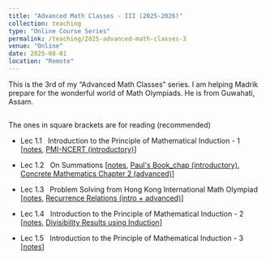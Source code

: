 ```yaml
---
title: "Advanced Math Classes - III (2025-2026)"
collection: teaching
type: "Online Course Series"
permalink: /teaching/2025-advanced-math-classes-3
venue: "Online"
date: 2025-08-01
location: "Remote"
---
```


This is the 3rd of my “Advanced Math Classes” series. I am helping Madrik prepare for the wonderful world of Math Olympiads. He is from Guwahati, Assam.

## 

The ones in square brackets are for reading (recommended)

-   Lec 1.1   Introduction to the Principle of Mathematical Induction - 1 \[[notes](https://drive.google.com/file/d/1furyOTZp3Sk9a0VypDzVsmeVenUgZDRe/view?usp=sharing), [PMI-NCERT (introductory)](https://drive.google.com/file/d/1SmiTV3nrtO-Bou7brVgjC8GxiYVmGu2V/view?usp=sharing)\]
    
-   Lec 1.2   On Summations \[[notes](https://drive.google.com/file/d/1fUay-Mps9K60N89KFvE2KuPJ9NveWoZL/view?usp=drive_link), [Paul's Book\_chap (introductory)](https://drive.google.com/file/d/1G7n0Jerg3rkTIU2ZykE0qTMaAyO_QS5o/view?usp=sharing), [Concrete Mathematics Chapter 2 (advanced)](https://drive.google.com/file/d/1GACItM4i5xQpSOYSZ2xKJHlyGq9diYr8/view?usp=sharing)\]
    
-   Lec 1.3   Problem Solving from Hong Kong International Math Olympiad \[[notes](https://drive.google.com/file/d/1wBjbC4VrdpFj7JKvtl273_qP2joCnqkj/view?usp=sharing), [Recurrence Relations (intro + advanced)\]](https://discrete.openmathbooks.org/dmoi3/sec_recurrence.html)
    
-   Lec 1.4   Introduction to the Principle of Mathematical Induction - 2 \[[notes](https://drive.google.com/file/d/1Rb67P2wMEylipjutqGccgHWTPm-rVI85/view?usp=sharing), [Divisibility Results using Induction](https://drive.google.com/file/d/1Zjrnm59VH8MoJn43yOy322J1XPLU0HjE/view?usp=sharing)\]
    
-   Lec 1.5   Introduction to the Principle of Mathematical Induction - 3 \[[notes](https://drive.google.com/file/d/1iwzEAXDnnpQWU-ZVwNpNNvuO1i5_IwXM/view?usp=sharing)\]
